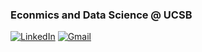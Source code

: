### Econmics and Data Science @ UCSB
[![LinkedIn](https://img.shields.io/badge/LinkedIn-0077B5?style=for-the-badge&logo=linkedin&logoColor=white)](https://www.linkedin.com/in/alex-morifusa/)  [![Gmail](https://img.shields.io/badge/Gmail-D14836?style=for-the-badge&logo=gmail&logoColor=white)](mailto:amorifusa@gmail.com)

